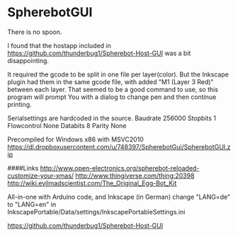 SpherebotGUI
============

There is no spoon.

I found that the hostapp included in https://github.com/thunderbug1/Spherebot-Host-GUI was a bit disappointing. 

It required the gcode to be split in one file per layer(color).
But the Inkscape plugin had them in the same gcode file,
with added "M1 (Layer 3 Red)" between each layer.
That seemed to be a good command to use, so this program will prompt You with a dialog to change pen and then continue printing.


Serialsettings are hardcoded in the source.
Baudrate    256000
Stopbits    1
Flowcontrol None
Databits    8
Parity      None

Precompiled for Windows x86 with MSVC2010
https://dl.dropboxusercontent.com/u/748397/SpherebotGui/SpherebotGUI.zip


####Links
http://www.open-electronics.org/spherebot-reloaded-customize-your-xmas/
http://www.thingiverse.com/thing:20398
http://wiki.evilmadscientist.com/The_Original_Egg-Bot_Kit

All-in-one with Arduino code, and Inkscape (in German)
change "LANG=de" to "LANG=en" in InkscapePortable/Data/settings/InkscapePortableSettings.ini

https://github.com/thunderbug1/Spherebot-Host-GUI

